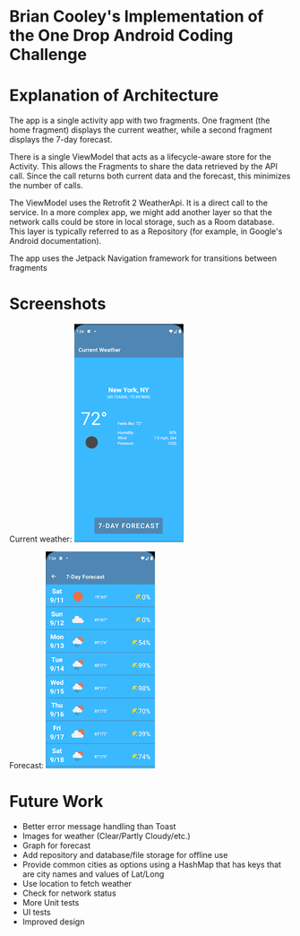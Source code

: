 # Brian Cooley's Implementation of the One Drop Android Coding Challenge

# Explanation of Architecture
The app is a single activity app with two fragments. One fragment (the home fragment) displays the current weather, while a second fragment displays the 7-day forecast.

There is a single ViewModel that acts as a lifecycle-aware store for the Activity. This allows the Fragments to share the data retrieved by the API call. Since the call returns both current data and the forecast, this minimizes the number of calls.

The ViewModel uses the Retrofit 2 WeatherApi. It is a direct call to the service. In a more complex app, we might add another layer so that the network calls could be store in local storage, such as a Room database. This layer is typically referred to as a Repository  (for example, in Google's Android documentation).

The app uses the Jetpack Navigation framework for transitions between fragments

# Screenshots
Current weather:
![image](CurrentWeatherScreenShot.png)

Forecast:
![image](ForecastScreenShot.png)

# Future Work 
* Better error message handling than Toast
* Images for weather (Clear/Partly Cloudy/etc.)
* Graph for forecast
* Add repository and database/file storage for offline use
* Provide common cities as options using a HashMap that has keys that are city names and values of Lat/Long
* Use location to fetch weather
* Check for network status
* More Unit tests
* UI tests
* Improved design
